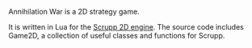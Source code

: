 Annihilation War is a 2D strategy game.

It is written in Lua for the [Scrupp 2D engine](http://scrupp.sourceforge.net).
The source code includes Game2D, a collection of useful classes and functions for Scrupp.
